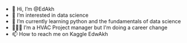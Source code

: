 - 👋 Hi, I’m @EdAkh
- 👀 I’m interested in data science
- 🌱 I’m currently learning python and the fundamentals of data science
- 👷🏾‍♂️ I’m a HVAC Project manager but I'm doing a career change
- 📫 How to reach me on Kaggle EdwAkh

<!---
EdAkh/EdAkh is a ✨ special ✨ repository because its `README.md` (this file) appears on your GitHub profile.
You can click the Preview link to take a look at your changes.
--->
